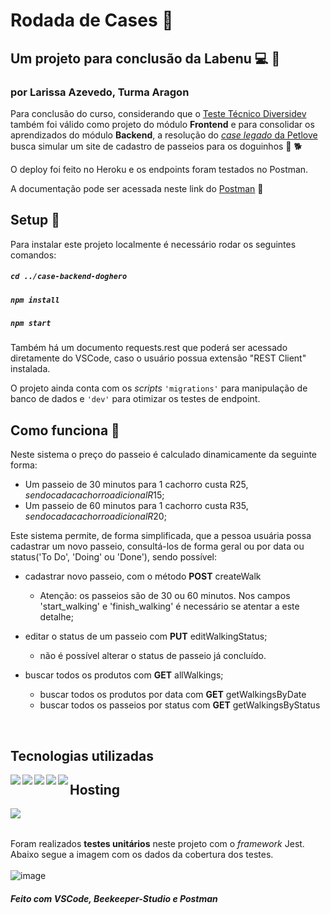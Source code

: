 # Rodada de Cases :ferris_wheel:

## Um projeto para conclusão da Labenu :computer: :orange_heart:

### por Larissa Azevedo, Turma Aragon

Para conclusão do curso, considerando que o [Teste Técnico Diversidev](https://github.com/larissite/diversidev-teste-tecnico) também foi válido como projeto do módulo **Frontend** e para consolidar os aprendizados do módulo **Backend**, a resolução do [*case legado* da Petlove](https://github.com/petlove/test-backend/wiki/Test-Case) busca simular um site de cadastro de passeios para os doguinhos :dog: :dog2:

O deploy foi feito no Heroku e os endpoints foram testados no Postman.

A documentação pode ser acessada neste link do [Postman]() :link:

## Setup :electric_plug:

Para instalar este projeto localmente é necessário rodar os seguintes comandos:
##### `cd ../case-backend-doghero`

##### `npm install`

##### `npm start`

Também há um documento requests.rest que poderá ser acessado diretamente do VSCode, caso o usuário possua extensão "REST Client" instalada.

O projeto ainda conta com os _scripts_ `'migrations'` para manipulação de banco de dados e `'dev'` para otimizar os testes de endpoint.

## Como funciona :page_with_curl:

Neste sistema o preço do passeio é calculado dinamicamente da seguinte forma:
 * Um passeio de 30 minutos para 1 cachorro custa R$25, sendo cada cachorro adicional R$15;
 * Um passeio de 60 minutos para 1 cachorro custa R$35, sendo cada cachorro adicional R$20;


Este sistema permite, de forma simplificada, que a pessoa usuária possa cadastrar um novo passeio, consultá-los de forma geral ou por data ou status('To Do', 'Doing' ou 'Done'), sendo possível:

* cadastrar novo passeio, com o método **POST** createWalk
  * Atenção: os passeios são de 30 ou 60 minutos. Nos campos 'start_walking' e 'finish_walking' é necessário se atentar a este detalhe;

* editar o status de um passeio com **PUT** editWalkingStatus;
  * não é possível alterar o status de passeio já concluído.

* buscar todos os produtos com **GET** allWalkings;

  * buscar todos os produtos por data com **GET** getWalkingsByDate
  * buscar todos os passeios por status com **GET** getWalkingsByStatus


<br>

## Tecnologias utilizadas

<img align="left"  src="https://img.shields.io/badge/TypeScript-007ACC?style=for-the-badge&logo=typescript&logoColor=white"/>
<img align="left"  src="https://img.shields.io/badge/Node.js-43853D?style=for-the-badge&logo=node.js&logoColor=white"/>
<img align="left"  src="https://img.shields.io/badge/Express.js-404D59?style=for-the-badge&logo=express&logoColor=white"/>
<img align="left"  src="https://img.shields.io/badge/Knex.js-d34e36?style=for-the-badge"/>
<img align="left"  src="https://img.shields.io/badge/Jest-30cb2d?style=for-the-badge&logo=jest&logoColor=white"/>

## Hosting
<img align="left"  src="https://img.shields.io/badge/Heroku-430098?style=for-the-badge&logo=heroku&logoColor=white"/>


<br><br>

Foram realizados **testes unitários** neste projeto com o _framework_ Jest.
Abaixo segue a imagem com os dados da cobertura dos testes.
<br><br>
![image]()


##### Feito com VSCode, Beekeeper-Studio e Postman